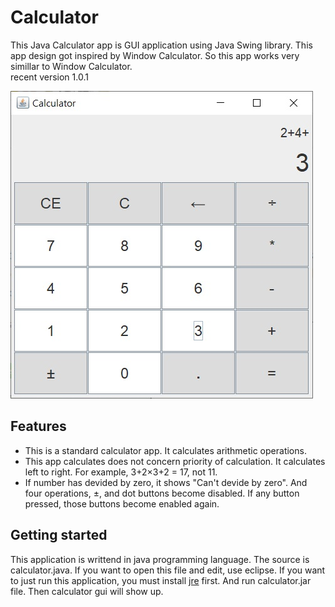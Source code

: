 # Calculator
This Java Calculator app is GUI application using Java Swing library. This app design got inspired by Window Calculator. So this app works very simillar to Window Calculator. <br>recent version 1.0.1

![calculator](./image/calculator.jpg)

## Features
- This is a standard calculator app. It calculates arithmetic operations.
- This app calculates does not concern priority of calculation. It calculates left to right.
  For example, 3+2×3+2 = 17, not 11.
- If number has devided by zero, it shows "Can't devide by zero". And four operations, ±, and dot buttons become disabled.
  If any button pressed, those buttons become enabled again.
  
## Getting started
This application is writtend in java programming language. The source is calculator.java. If you want to open this file and edit, use eclipse.
If you want to just run this application, you must install [jre](https://java.com/ko/download/) first. And run calculator.jar file. Then calculator gui will show up.

